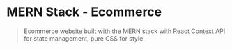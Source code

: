# MERN Stack - Ecommerce
> Ecommerce website built with the MERN stack with React Context API for state management, pure CSS for style


